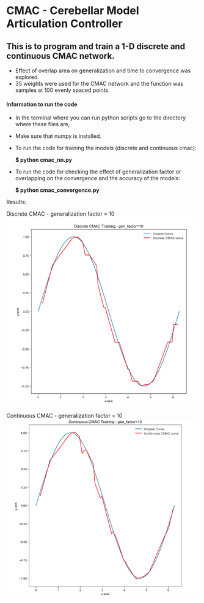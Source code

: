 # CMAC - Cerebellar Model Articulation Controller

## This is to program and train a 1-D discrete and continuous CMAC network.
- Effect of overlap area on generalization and time to convergence was explored.
- 35 weights were used for the CMAC network and the function was samples at 100 evenly spaced points.

#### Information to run the code 
- In the terminal where you can run python scripts go to the directory where these files are,
- Make sure that numpy is installed.

- To run the code for training the models (discrete and continuous cmac):

  **$ python cmac_nn.py**

- To run the code for checking the effect of generalization factor or overlapping on the convergence and the accuracy of the models:

  **$ python cmac_convergence.py**


Results:

Discrete CMAC - generalization factor = 10
![alt text](./images/d_cmac_10.PNG?raw=true "Discrete CMAC")

Continuous CMAC - generalization factor = 10
![alt text](./images/c_cmac_10.PNG?raw=true "Continuous CMAC")






